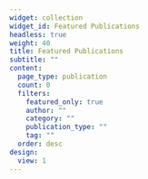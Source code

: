 ```yaml
---
widget: collection
widget_id: Featured Publications
headless: true
weight: 40
title: Featured Publications
subtitle: ""
content:
  page_type: publication
  count: 0
  filters:
    featured_only: true
    author: ""
    category: ""
    publication_type: ""
    tag: ""
  order: desc
design:
  view: 1
---
```

